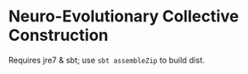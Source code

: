 # Neuro-Evolutionary Collective Construction

Requires jre7 & sbt; use ``sbt assembleZip`` to build dist.
